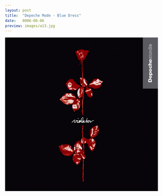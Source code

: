 ```yaml
---
layout: post
title:  "Depeche Mode - Blue Dress"
date:   0006-06-06
preview: images/a13.jpg
---
```


![Depeche Mode - Violator](/images/a13.jpg)

